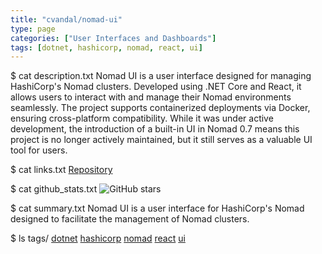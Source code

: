 ```yaml
---
title: "cvandal/nomad-ui"
type: page
categories: ["User Interfaces and Dashboards"]
tags: [dotnet, hashicorp, nomad, react, ui]
---
```


$ cat description.txt
Nomad UI is a user interface designed for managing HashiCorp's Nomad clusters. Developed using .NET Core and React, it allows users to interact with and manage their Nomad environments seamlessly. The project supports containerized deployments via Docker, ensuring cross-platform compatibility. While it was under active development, the introduction of a built-in UI in Nomad 0.7 means this project is no longer actively maintained, but it still serves as a valuable UI tool for users.

$ cat links.txt
[Repository](https://github.com/cvandal/nomad-ui)

$ cat github_stats.txt
![GitHub stars](https://img.shields.io/github/stars/cvandal/nomad-ui?style=social)


$ cat summary.txt
Nomad UI is a user interface for HashiCorp's Nomad designed to facilitate the management of Nomad clusters.


$ ls tags/
[dotnet](/tags/dotnet/)
[hashicorp](/tags/hashicorp/)
[nomad](/tags/nomad/)
[react](/tags/react/)
[ui](/tags/ui/)
